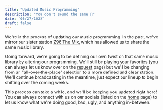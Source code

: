 ```yaml
---
title: "Updated Music Programming"
description: "You don't sound the same 🤔"
date: "08/27/2025"
draft: false
---
```


We're in the process of updating our music programming. In the past, we've mirror our sister station [Z96 The Mix](https://z96mix.com), which has allowed us to share the same music library.

Going forward, we're going to be defining our own twist on that same music library by altering our programming. We'll still be playing your favorites (you can always let us know over on the [request](../request) page) but we'll be changing from an "all-over-the-place" selection to a more defined and clear station. We'll continue broadcasting in the meantime, just expect our lineup to begin shifting over the coming weeks.

This process can take a while, and we'll be keeping you updated right here! You can always connect with us on our socials (listed on the [home](/) page) to let us know what we're doing good, bad, ugly, and anything in-between.